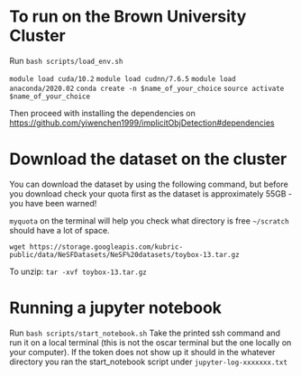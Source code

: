 # To run on the Brown University Cluster 
Run `bash scripts/load_env.sh`

`module load cuda/10.2`
`module load cudnn/7.6.5`
`module load anaconda/2020.02` 
`conda create -n $name_of_your_choice`
`source activate $name_of_your_choice`
 
Then proceed with installing the dependencies on https://github.com/yiwenchen1999/implicitObjDetection#dependencies


# Download the dataset on the cluster 
You can download the dataset by using the following command, but before you download check your quota first as the dataset is approximately 55GB - you have been warned!

`myquota` on the terminal will help you check what directory is free `~/scratch` should have a lot of space. 
 
`wget https://storage.googleapis.com/kubric-public/data/NeSFDatasets/NeSF%20datasets/toybox-13.tar.gz`

To unzip: 
`tar -xvf toybox-13.tar.gz`

# Running a jupyter notebook 
Run `bash scripts/start_notebook.sh`
Take the printed ssh command and run it on a local terminal (this is not the oscar terminal but the one locally on your computer).
If the token does not show up it should in the whatever directory you ran the start_notebook script under `jupyter-log-xxxxxxx.txt` 


